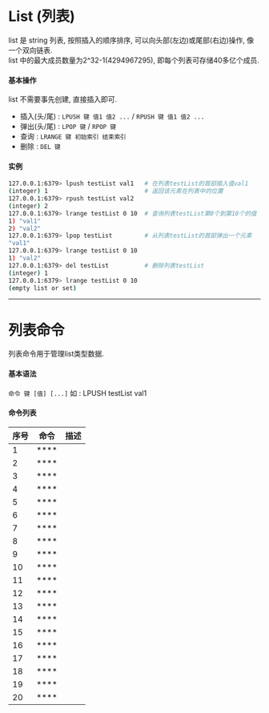 # List (列表)
list 是 string 列表, 按照插入的顺序排序, 可以向头部(左边)或尾部(右边)操作, 像一个双向链表.  
list 中的最大成员数量为2^32-1(4294967295), 即每个列表可存储40多亿个成员.  
#### 基本操作
list 不需要事先创建, 直接插入即可.  
- 插入(头/尾) : `LPUSH 键 值1 值2 ...` / `RPUSH 键 值1 值2 ...`
- 弹出(头/尾) : `LPOP 键` / `RPOP 键`
- 查询 : `LRANGE 键 初始索引 结束索引`
- 删除 : `DEL 键`
#### 实例
```bash
127.0.0.1:6379> lpush testList val1   # 在列表testList的首部插入值val1
(integer) 1                           # 返回该元素在列表中的位置
127.0.0.1:6379> rpush testList val2
(integer) 2
127.0.0.1:6379> lrange testList 0 10  # 查询列表testList第0个到第10个的值
1) "val1"
2) "val2"
127.0.0.1:6379> lpop testList         # 从列表testList的首部弹出一个元素
"val1"
127.0.0.1:6379> lrange testList 0 10
1) "val2"
127.0.0.1:6379> del testList          # 删除列表testList
(integer) 1
127.0.0.1:6379> lrange testList 0 10
(empty list or set)
```

---

# 列表命令
列表命令用于管理list类型数据.
#### 基本语法
`命令 键 [值] [...]` 如 : LPUSH testList val1
#### 命令列表
|序号|命令|描述|
|-|-|-|
|1|****||
|2|****||
|3|****||
|4|****||
|5|****||
|6|****||
|7|****||
|8|****||
|9|****||
|10|****||
|11|****||
|12|****||
|13|****||
|14|****||
|15|****||
|16|****||
|17|****||
|18|****||
|19|****||
|20|****||